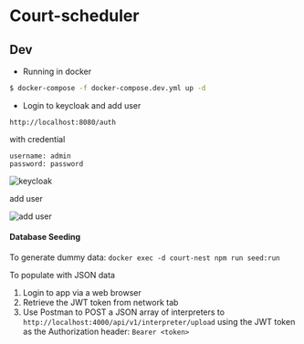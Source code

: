 # Court-scheduler

## Dev

- Running in docker

```bash
$ docker-compose -f docker-compose.dev.yml up -d
```

- Login to keycloak and add user

`http://localhost:8080/auth`

with credential

```
username: admin
password: password
```

![keycloak](https://i.imgur.com/9COED9p.png)

add user

![add user](https://i.imgur.com/ZiKLZXO.png)

#### Database Seeding

To generate dummy data: `docker exec -d court-nest npm run seed:run`

To populate with JSON data

1. Login to app via a web browser
2. Retrieve the JWT token from network tab
3. Use Postman to POST a JSON array of interpreters to `http://localhost:4000/api/v1/interpreter/upload` using the JWT token as the Authorization header: `Bearer <token>`
